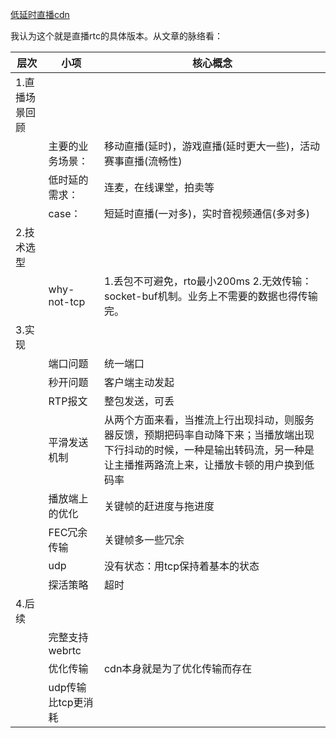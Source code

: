 [低延时直播cdn](https://developer.aliyun.com/article/657895?spm=a2c6h.12873581.0.0.6d1a29f01tXxZy&groupCode=edgecomputing)  

我认为这个就是直播rtc的具体版本。从文章的脉络看：  

|层次|小项|核心概念|
|-----|-----|-----|
|1.直播场景回顾|||
||主要的业务场景：|移动直播(延时)，游戏直播(延时更大一些)，活动赛事直播(流畅性)|
||低时延的需求：|连麦，在线课堂，拍卖等|
||case：|短延时直播(一对多)，实时音视频通信(多对多)|
|2.技术选型|||
||why-not-tcp|1.丢包不可避免，rto最小200ms 2.无效传输：socket-buf机制。业务上不需要的数据也得传输完。|
|3.实现|||
||端口问题|统一端口|
||秒开问题|客户端主动发起|
||RTP报文|整包发送，可丢|
||平滑发送机制|从两个方面来看，当推流上行出现抖动，则服务器反馈，预期把码率自动降下来；当播放端出现下行抖动的时候，一种是输出转码流，另一种是让主播推两路流上来，让播放卡顿的用户换到低码率|
||播放端上的优化|关键帧的赶进度与拖进度|
||FEC冗余传输|关键帧多一些冗余|
||udp|没有状态：用tcp保持着基本的状态|
||探活策略|超时|
|4.后续|||
||完整支持webrtc||
||优化传输|cdn本身就是为了优化传输而存在|
||udp传输比tcp更消耗||